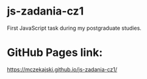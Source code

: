 # js-zadania-cz1
First JavaScript task during my postgraduate studies.

# GitHub Pages link:
https://mczekajski.github.io/js-zadania-cz1/
